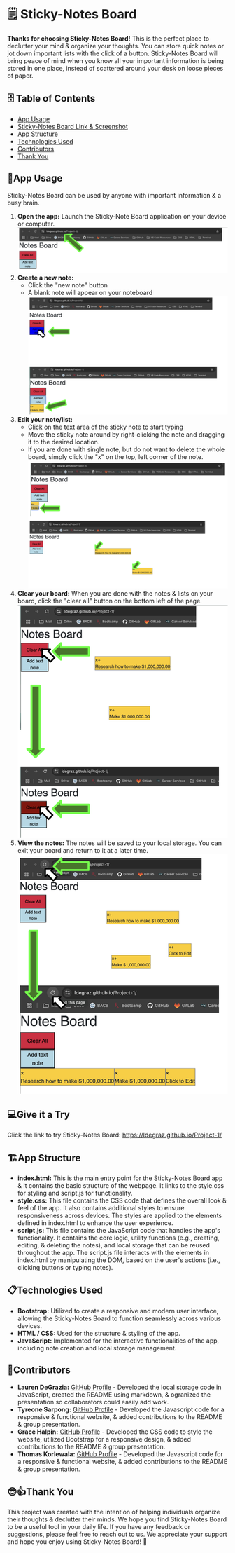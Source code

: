 # 🗒️ Sticky-Notes Board
**Thanks for choosing Sticky-Notes Board!** This is the perfect place to declutter your mind & organize your thoughts. You can store quick notes or jot down important lists with the click of a button. Sticky-Notes Board will bring peace of mind when you know all your important information is being stored in one place, instead of scattered around your desk on loose pieces of paper.

## 🗄️ Table of Contents
- [App Usage](#📱app-usage)
- [Sticky-Notes Board Link & Screenshot](#💻give-it-a-try)
- [App Structure](#🏗️app-structure)
- [Technologies Used](#📋technologies-used)
- [Contributors](#🤝contributors)
- [Thank You](#😎👍thank-you)

## 📱App Usage
Sticky-Notes Board can be used by anyone with important information & a busy brain.

1. **Open the app:** Launch the Sticky-Note Board application on your device or computer.
![image of step 1](./assets/images/step%201.png)
2. **Create a new note:**
    - Click the "new note" button
    - A blank note will appear on your noteboard
![image of step 2](./assets/images/step%202.png)
3. **Edit your note/list:**
    - Click on the text area of the sticky note to start typing
    - Move the sticky note around by right-clicking the note and dragging it to the desired location.
    - If you are done with single note, but do not want to delete the whole board, simply click the "x" on the top, left corner of the note.
![image of step 3](./assets/images/step%203.png)
4. **Clear your board:** When you are done with the notes & lists on your board, click the "clear all" button on the bottom left of the page.
![image of step 4](./assets/images/step%204.png)
5. **View the notes:** The notes will be saved to your local storage. You can exit your board and return to it at a later time.
![image of step 5](./assets/images/step%205.png)

## 💻Give it a Try
Click the link to try Sticky-Notes Board: https://ldegraz.github.io/Project-1/

## 🏗️App Structure
- **index.html:** This is the main entry point for the Sticky-Notes Board app & it contains the basic structure of the webpage. It links to the style.css for styling and script.js for functionality.
- **style.css:** This file contains the CSS code that defines the overall look & feel of the app. It also contains additional styles to ensure responsiveness across devices. The styles are applied to the elements defined in index.html to enhance the user experience.
- **script.js:** This file contains the JavaScript code that handles the app's functionality. It contains the core logic, utility functions (e.g., creating, editing, & deleting the notes), and local storage that can be reused throughout the app. The script.js file interacts with the elements in index.html by manipulating the DOM, based on the user's actions (i.e., clicking buttons or typing notes).

## 📋Technologies Used
- **Bootstrap:** Utilized to create a responsive and modern user interface, allowing the Sticky-Notes Board to function seamlessly across various devices.
- **HTML / CSS:** Used for the structure & styling of the app.
- **JavaScript:** Implemented for the interactive functionalities of the app, including note creation and local storage management.

## 🤝Contributors
- **Lauren DeGrazia:** [GitHub Profile](https://github.com/LDegraz) - Developed the local storage code in JavaScript, created the README using markdown, & ogranized the presentation so collaborators could easily add work.
- **Tyreone Sarpong:** [GitHub Profile](https://github.com/Tyreone58) - Developed the Javascript code for a responsive & functional website, & added contributions to the README & group presentation.
- **Grace Halpin:** [GitHub Profile](https://github.com/PentelX) - Developed the CSS code to style the website, utilized Bootstrap for a responsive design, & added contributions to the README & group presentation.
- **Thomas Korlewala:** [GitHub Profile](https://github.com/Tobby45bay) - Developed the Javascript code for a responsive & functional website, & added contributions to the README & group presentation.

## 😎👍Thank You
This project was created with the intention of helping individuals organize their thoughts & declutter their minds. We hope you find Sticky-Notes Board to be a useful tool in your daily life. If you have any feedback or suggestions, please feel free to reach out to us. We appreciate your support and hope you enjoy using Sticky-Notes Board! 📝
